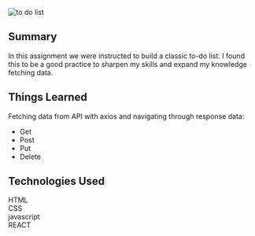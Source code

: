 ![to do list](https://user-images.githubusercontent.com/44332994/49714079-8d4fcf80-fc19-11e8-8155-22071561b49d.gif) <br/>

## Summary <br/>

In this assignment we were instructed to build a classic to-do list. I found this to be a good practice to sharpen my skills and expand my knowledge fetching data.

## Things Learned <br/>

Fetching data from API with axios and navigating through response data:<br/>

- Get<br/>
- Post<br/>
- Put<br/>
- Delete<br/>

## Technologies Used <br/>

HTML<br/>
CSS<br/>
javascript<br/>
REACT<br/>
